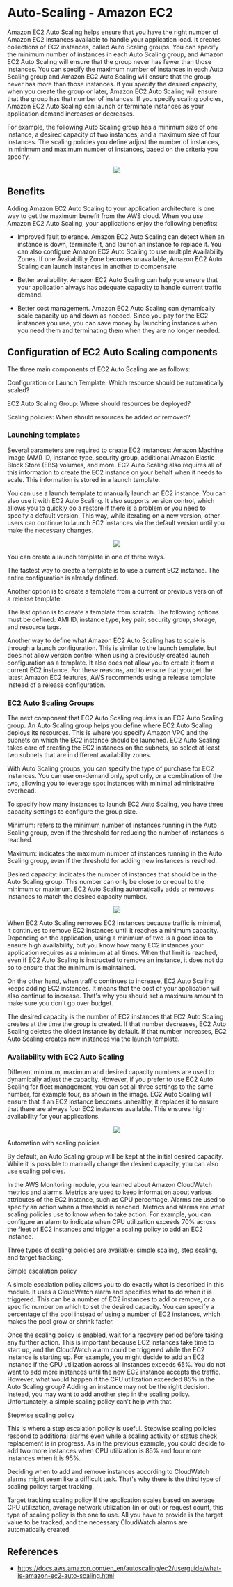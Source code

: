 # Auto-Scaling - Amazon EC2

Amazon EC2 Auto Scaling helps ensure that you have the right number of Amazon EC2 instances available to handle your application load. It creates collections of EC2 instances, called Auto Scaling groups. You can specify the minimum number of instances in each Auto Scaling group, and Amazon EC2 Auto Scaling will ensure that the group never has fewer than those instances. You can specify the maximum number of instances in each Auto Scaling group and Amazon EC2 Auto Scaling will ensure that the group never has more than those instances. If you specify the desired capacity, when you create the group or later, Amazon EC2 Auto Scaling will ensure that the group has that number of instances. If you specify scaling policies, Amazon EC2 Auto Scaling can launch or terminate instances as your application demand increases or decreases.

For example, the following Auto Scaling group has a minimum size of one instance, a desired capacity of two instances, and a maximum size of four instances. The scaling policies you define adjust the number of instances, in minimum and maximum number of instances, based on the criteria you specify.

<p align="center">
  <img src="https://github.com/dimasx010/knowledge/assets/105082657/a1c3e2ac-b718-43df-a169-01d80445df21">
</p>

## Benefits

Adding Amazon EC2 Auto Scaling to your application architecture is one way to get the maximum benefit from the AWS cloud. When you use Amazon EC2 Auto Scaling, your applications enjoy the following benefits:

- Improved fault tolerance. Amazon EC2 Auto Scaling can detect when an instance is down, terminate it, and launch an instance to replace it. You can also configure Amazon EC2 Auto Scaling to use multiple Availability Zones. If one Availability Zone becomes unavailable, Amazon EC2 Auto Scaling can launch instances in another to compensate.

- Better availability. Amazon EC2 Auto Scaling can help you ensure that your application always has adequate capacity to handle current traffic demand.

- Better cost management. Amazon EC2 Auto Scaling can dynamically scale capacity up and down as needed. Since you pay for the EC2 instances you use, you can save money by launching instances when you need them and terminating them when they are no longer needed.

## Configuration of EC2 Auto Scaling components

The three main components of EC2 Auto Scaling are as follows:

Configuration or Launch Template: Which resource should be automatically scaled?

EC2 Auto Scaling Group: Where should resources be deployed?

Scaling policies: When should resources be added or removed?

### Launching templates

Several parameters are required to create EC2 instances: Amazon Machine Image (AMI) ID, instance type, security group, additional Amazon Elastic Block Store (EBS) volumes, and more. EC2 Auto Scaling also requires all of this information to create the EC2 instance on your behalf when it needs to scale. This information is stored in a launch template.

You can use a launch template to manually launch an EC2 instance. You can also use it with EC2 Auto Scaling. It also supports version control, which allows you to quickly do a restore if there is a problem or you need to specify a default version. This way, while iterating on a new version, other users can continue to launch EC2 instances via the default version until you make the necessary changes.

<p align="center">
  <img src="https://github.com/dimasx010/knowledge/assets/105082657/2a07da81-0375-4fbf-b62c-d524771d495d">
</p>

You can create a launch template in one of three ways.

The fastest way to create a template is to use a current EC2 instance. The entire configuration is already defined.

Another option is to create a template from a current or previous version of a release template.

The last option is to create a template from scratch. The following options must be defined: AMI ID, instance type, key pair, security group, storage, and resource tags.

Another way to define what Amazon EC2 Auto Scaling has to scale is through a launch configuration. This is similar to the launch template, but does not allow version control when using a previously created launch configuration as a template. It also does not allow you to create it from a current EC2 instance. For these reasons, and to ensure that you get the latest Amazon EC2 features, AWS recommends using a release template instead of a release configuration.

### EC2 Auto Scaling Groups

The next component that EC2 Auto Scaling requires is an EC2 Auto Scaling group. An Auto Scaling group helps you define where EC2 Auto Scaling deploys its resources. This is where you specify Amazon VPC and the subnets on which the EC2 instance should be launched. EC2 Auto Scaling takes care of creating the EC2 instances on the subnets, so select at least two subnets that are in different availability zones.

With Auto Scaling groups, you can specify the type of purchase for EC2 instances. You can use on-demand only, spot only, or a combination of the two, allowing you to leverage spot instances with minimal administrative overhead.

To specify how many instances to launch EC2 Auto Scaling, you have three capacity settings to configure the group size.

Minimum: refers to the minimum number of instances running in the Auto Scaling group, even if the threshold for reducing the number of instances is reached.

Maximum: indicates the maximum number of instances running in the Auto Scaling group, even if the threshold for adding new instances is reached.

Desired capacity: indicates the number of instances that should be in the Auto Scaling group. This number can only be close to or equal to the minimum or maximum. EC2 Auto Scaling automatically adds or removes instances to match the desired capacity number.

<p align="center">
  <img src="https://github.com/dimasx010/knowledge/assets/105082657/d5fee1eb-8bb1-4720-98b7-2e7791bfa82e">
</p>

When EC2 Auto Scaling removes EC2 instances because traffic is minimal, it continues to remove EC2 instances until it reaches a minimum capacity. Depending on the application, using a minimum of two is a good idea to ensure high availability, but you know how many EC2 instances your application requires as a minimum at all times. When that limit is reached, even if EC2 Auto Scaling is instructed to remove an instance, it does not do so to ensure that the minimum is maintained.

On the other hand, when traffic continues to increase, EC2 Auto Scaling keeps adding EC2 instances. It means that the cost of your application will also continue to increase. That's why you should set a maximum amount to make sure you don't go over budget.

The desired capacity is the number of EC2 instances that EC2 Auto Scaling creates at the time the group is created. If that number decreases, EC2 Auto Scaling deletes the oldest instance by default. If that number increases, EC2 Auto Scaling creates new instances via the launch template.

### Availability with EC2 Auto Scaling

Different minimum, maximum and desired capacity numbers are used to dynamically adjust the capacity. However, if you prefer to use EC2 Auto Scaling for fleet management, you can set all three settings to the same number, for example four, as shown in the image. EC2 Auto Scaling will ensure that if an EC2 instance becomes unhealthy, it replaces it to ensure that there are always four EC2 instances available. This ensures high availability for your applications.

<p align="center">
  <img src="https://github.com/dimasx010/knowledge/assets/105082657/8ca5ac45-3bcc-40d0-8fd4-91927390a82c">
</p>

Automation with scaling policies

By default, an Auto Scaling group will be kept at the initial desired capacity. While it is possible to manually change the desired capacity, you can also use scaling policies.

In the AWS Monitoring module, you learned about Amazon CloudWatch metrics and alarms. Metrics are used to keep information about various attributes of the EC2 instance, such as CPU percentage. Alarms are used to specify an action when a threshold is reached. Metrics and alarms are what scaling policies use to know when to take action. For example, you can configure an alarm to indicate when CPU utilization exceeds 70% across the fleet of EC2 instances and trigger a scaling policy to add an EC2 instance.

Three types of scaling policies are available: simple scaling, step scaling, and target tracking.

Simple escalation policy

A simple escalation policy allows you to do exactly what is described in this module. It uses a CloudWatch alarm and specifies what to do when it is triggered. This can be a number of EC2 instances to add or remove, or a specific number on which to set the desired capacity. You can specify a percentage of the pool instead of using a number of EC2 instances, which makes the pool grow or shrink faster.

Once the scaling policy is enabled, wait for a recovery period before taking any further action. This is important because EC2 instances take time to start up, and the CloudWatch alarm could be triggered while the EC2 instance is starting up. For example, you might decide to add an EC2 instance if the CPU utilization across all instances exceeds 65%. You do not want to add more instances until the new EC2 instance accepts the traffic. However, what would happen if the CPU utilization exceeded 85% in the Auto Scaling group? Adding an instance may not be the right decision. Instead, you may want to add another step in the scaling policy. Unfortunately, a simple scaling policy can't help with that.

Stepwise scaling policy

This is where a step escalation policy is useful. Stepwise scaling policies respond to additional alarms even while a scaling activity or status check replacement is in progress. As in the previous example, you could decide to add two more instances when CPU utilization is 85% and four more instances when it is 95%.

Deciding when to add and remove instances according to CloudWatch alarms might seem like a difficult task. That's why there is the third type of scaling policy: target tracking.

Target tracking scaling policy
If the application scales based on average CPU utilization, average network utilization (in or out) or request count, this type of scaling policy is the one to use. All you have to provide is the target value to be tracked, and the necessary CloudWatch alarms are automatically created.

## References
- https://docs.aws.amazon.com/en_en/autoscaling/ec2/userguide/what-is-amazon-ec2-auto-scaling.html